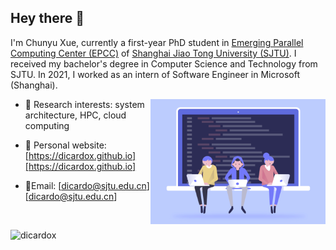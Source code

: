 ## Hey there 👋

I'm Chunyu Xue, currently a first-year PhD student in [Emerging Parallel Computing Center (EPCC)](http://epcc.sjtu.edu.cn) of [Shanghai Jiao Tong University (SJTU)](https://www.sjtu.edu.cn). I received my bachelor's degree in Computer Science and Technology from SJTU. In 2021, I worked as an intern of Software Engineer in Microsoft (Shanghai). 

<img align="right" alt="GIF" src="https://github.com/DicardoX/DicardoX/blob/main/learn11.gif?raw=true" width="280" height="200" />

- 🧐 Research interests: system architecture, HPC, cloud computing

- 💼 Personal website:  [https://dicardox.github.io][https://dicardox.github.io]
- 📮Email: [dicardo@sjtu.edu.cn][dicardo@sjtu.edu.cn]

<br>

<p align="left"> <img src="https://github-readme-stats.vercel.app/api?username=dicardox&show_icons=true&theme=gotham" alt="dicardox" />


